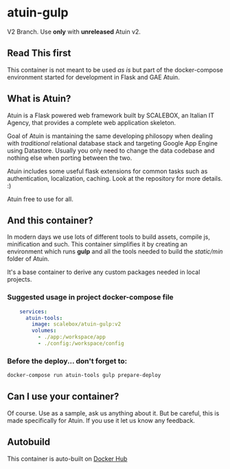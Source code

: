 # atuin-gulp

V2 Branch. Use **only** with **unreleased** Atuin v2.

## Read This first

This container is not meant to be used *as is* but part of the docker-compose
environment started for development in Flask and GAE Atuin.

## What is Atuin?

Atuin is a Flask powered web framework built by SCALEBOX, an Italian IT Agency,
that provides a complete web application skeleton.

Goal of Atuin is mantaining the same developing philosopy when dealing with *traditional*
relational database stack and targeting Google App Engine using Datastore.
Usually you only need to change the data codebase and nothing else when porting between the two.

Atuin includes some useful flask extensions for common tasks such as authentication,
localization, caching. Look at the repository for more details. :)

Atuin free to use for all.

## And this container?

In modern days we use lots of different tools to build assets, compile js, minification
and such.
This container simplifies it by creating an environment which runs **gulp** and
all the tools needed to build the *static/min* folder of Atuin.

It's a base container to derive any custom packages needed in local projects.

### Suggested usage in project docker-compose file

```yaml
    services:
      atuin-tools:
        image: scalebox/atuin-gulp:v2
        volumes:
          - ./app:/workspace/app
          - ./config:/workspace/config
```

### Before the deploy... don't forget to:

```bash
docker-compose run atuin-tools gulp prepare-deploy
```

## Can I use your container?

Of course. Use as a sample, ask us anything about it. But be careful, this is
made specifically for Atuin.
If you use it let us know any feedback.

## Autobuild

This container is auto-built on [Docker Hub](https://hub.docker.com/r/scalebox/atuin-gulp/)
